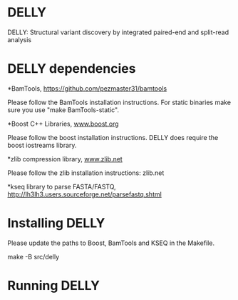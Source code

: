 DELLY
=====

DELLY: Structural variant discovery by integrated paired-end and split-read analysis

DELLY dependencies
==================

*BamTools, https://github.com/pezmaster31/bamtools

Please follow the BamTools installation instructions.
For static binaries make sure you use "make BamTools-static".

*Boost C++ Libraries, www.boost.org

Please follow the boost installation instructions.
DELLY does require the boost iostreams library.

*zlib compression library, www.zlib.net

Please follow the zlib installation instructions: zlib.net

*kseq library to parse FASTA/FASTQ, http://lh3lh3.users.sourceforge.net/parsefastq.shtml

Installing DELLY
================

Please update the paths to Boost, BamTools and KSEQ in the Makefile.

make -B src/delly

Running DELLY
=============

